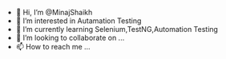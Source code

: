 - 👋 Hi, I’m @MinajShaikh
- 👀 I’m interested in Autamation Testing
- 🌱 I’m currently learning Selenium,TestNG,Automation Testing
- 💞️ I’m looking to collaborate on ...
- 📫 How to reach me ...

<!---
MinajShaikh205/MinajShaikh205 is a ✨ special ✨ repository because its `README.md` (this file) appears on your GitHub profile.
You can click the Preview link to take a look at your changes.
--->
